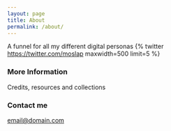 ```yaml
---
layout: page
title: About
permalink: /about/
---
```


A funnel for all my different digital personas
{% twitter https://twitter.com/moslap maxwidth=500 limit=5 %}
### More Information

Credits, resources and collections

### Contact me

[email@domain.com](mailto:email@domain.com)